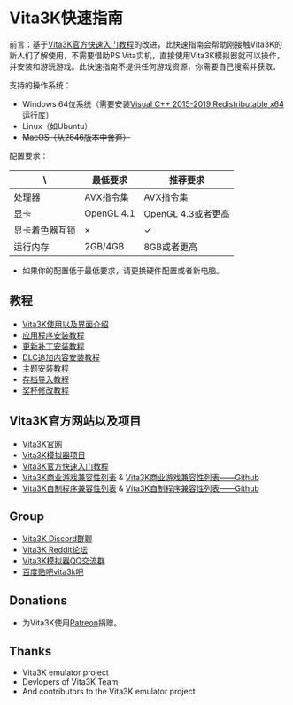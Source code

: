 # Vita3K快速指南

前言：基于[Vita3K官方快速入门教程](https://vita3k.org/quickstart)的改进，此快速指南会帮助刚接触Vita3K的新人们了解使用，不需要借助PS Vita实机，直接使用Vita3K模拟器就可以操作，并安装和游玩游戏。此快速指南不提供任何游戏资源，你需要自己搜索并获取。

支持的操作系统：
- Windows 64位系统（需要安装[Visual C++ 2015-2019 Redistributable x64运行库](https://aka.ms/vs/16/release/vc_redist.x64.exe)）
- Linux（如Ubuntu）
- ~~MacOS（从2646版本中舍弃）~~

配置要求：

\ | 最低要求 | 推荐要求 
--- | --- | --- 
处理器 | AVX指令集 | AVX指令集 
显卡 | OpenGL 4.1 | OpenGL 4.3或者更高 
显卡着色器互锁 | × | ✓ 
运行内存 | 2GB/4GB | 8GB或者更高 

- 如果你的配置低于最低要求，请更换硬件配置或者新电脑。

## 教程
- [Vita3K使用以及界面介绍](http://croden1999.github.io/Vita3K-quick-guide/README_USE_VITA3K)
- [应用程序安装教程](http://croden1999.github.io/Vita3K-quick-guide/README_APP)
- [更新补丁安装教程](http://croden1999.github.io/Vita3K-quick-guide/README_PATCH)
- [DLC追加内容安装教程](http://croden1999.github.io/Vita3K-quick-guide/README_ADDCONT)
- [主题安装教程](http://croden1999.github.io/Vita3K-quick-guide/README_THEME)
- [存档导入教程](http://croden1999.github.io/Vita3K-quick-guide/README_SAVEDATA)
- [奖杯修改教程](http://croden1999.github.io/Vita3K-quick-guide/README_TROPHY)

## Vita3K官方网站以及项目
- [Vita3K官网](https://vita3k.org)
- [Vita3K模拟器项目](https://github.com/Vita3K/Vita3K)
- [Vita3K官方快速入门教程](https://vita3k.org/quickstart)
- [Vita3K商业游戏兼容性列表](https://vita3k.org/compatibility) & [Vita3K商业游戏兼容性列表——Github](https://github.com/Vita3K/compatibility/issues)
- [Vita3K自制程序兼容性列表](https://vita3k.org/compatibility-homebrew) & [Vita3K自制程序兼容性列表——Github](https://github.com/Vita3K/homebrew-compatibility/issues)

## Group
- [Vita3K Discord群聊](https://discord.gg/MaWhJVH)
- [Vita3K Reddit论坛](https://www.reddit.com/r/vita3k)
- [Vita3K模拟器QQ交流群](https://jq.qq.com/?_wv=1027&k=cg1vogjK)
- [百度贴吧vita3k吧](https://tieba.baidu.com/f?kw=vita3k&fr=index)

## Donations
- 为Vita3K使用[Patreon](https://www.patreon.com/Vita3K)捐赠。

## Thanks
- Vita3K emulator project
- Devlopers of Vita3K Team
- And contributors to the Vita3K emulator project
